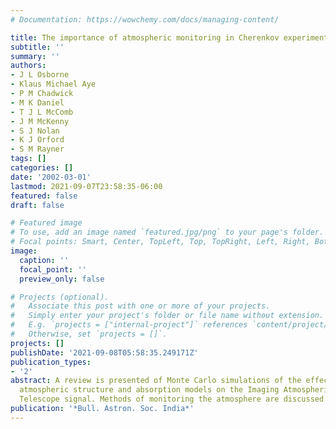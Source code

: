 ```yaml
---
# Documentation: https://wowchemy.com/docs/managing-content/

title: The importance of atmospheric monitoring in Cherenkov experiments
subtitle: ''
summary: ''
authors:
- J L Osborne
- Klaus Michael Aye
- P M Chadwick
- M K Daniel
- T J L McComb
- J M McKenny
- S J Nolan
- K J Orford
- S M Rayner
tags: []
categories: []
date: '2002-03-01'
lastmod: 2021-09-07T23:58:35-06:00
featured: false
draft: false

# Featured image
# To use, add an image named `featured.jpg/png` to your page's folder.
# Focal points: Smart, Center, TopLeft, Top, TopRight, Left, Right, BottomLeft, Bottom, BottomRight.
image:
  caption: ''
  focal_point: ''
  preview_only: false

# Projects (optional).
#   Associate this post with one or more of your projects.
#   Simply enter your project's folder or file name without extension.
#   E.g. `projects = ["internal-project"]` references `content/project/deep-learning/index.md`.
#   Otherwise, set `projects = []`.
projects: []
publishDate: '2021-09-08T05:58:35.249171Z'
publication_types:
- '2'
abstract: A review is presented of Monte Carlo simulations of the effects of differing
  atmospheric structure and absorption models on the Imaging Atmospheric Cherenkov
  Telescope signal. Methods of monitoring the atmosphere are discussed.
publication: '*Bull. Astron. Soc. India*'
---
```

